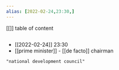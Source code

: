 ```yaml
---
alias: [2022-02-24,23:30,]
---
```

[[]]
table of content
```toc
```
- [[2022-02-24]] 23:30
- [[prime minister]] - [[de facto]] chairman
```query
"national development council"
```